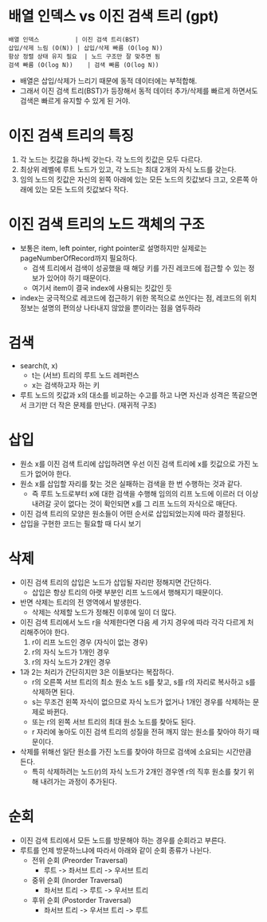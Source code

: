 # 배열 인덱스 vs 이진 검색 트리 (gpt)
```
배열 인덱스	        | 이진 검색 트리(BST)
삽입/삭제 느림 (O(N))	| 삽입/삭제 빠름 (O(log N))
항상 정렬 상태 유지 필요	| 노드 구조만 잘 맞추면 됨
검색 빠름 (O(log N))	| 검색 빠름 (O(log N))
```
- 배열은 삽입/삭제가 느리기 때문에 동적 데이터에는 부적합해.
- 그래서 이진 검색 트리(BST)가 등장해서 동적 데이터 추가/삭제를 빠르게 하면서도 검색은 빠르게 유지할 수 있게 된 거야.

# 이진 검색 트리의 특징
1. 각 노드는 킷값을 하나씩 갖는다. 각 노드의 킷값은 모두 다르다.
2. 최상위 레벨에 루트 노드가 있고, 각 노드는 최대 2개의 자식 노드를 갖는다.
3. 임의 노드의 킷값은 자신의 왼쪽 아래에 있는 모든 노드의 킷값보다 크고, 오른쪽 아래에 있는 모든 노드의 킷값보다 작다.

# 이진 검색 트리의 노드 객체의 구조
- 보통은 item, left pointer, right pointer로 설명하지만 실제로는 pageNumberOfRecord까지 필요하다.
  - 검색 트리에서 검색이 성공했을 때 해당 키를 가진 레코드에 접근할 수 있는 정보가 있어야 하기 때문이다.
  - 여기서 item이 결국 index에 사용되는 킷값인 듯
- index는 궁극적으로 레코드에 접근하기 위한 목적으로 쓰인다는 점, 레코드의 위치 정보는 설명의 편의상 나타내지 않았을 뿐이라는 점을 염두하라

# 검색
- search(t, x)
  - t는 (서브) 트리의 루트 노드 레퍼런스
  - x는 검색하고자 하는 키
- 루트 노드의 킷값과 x의 대소를 비교하는 수고를 하고 나면 자신과 성격은 똑같으면서 크기만 더 작은 문제를 만난다. (재귀적 구조)

# 삽입
- 원소 x를 이진 검색 트리에 삽입하려면 우선 이진 검색 트리에 x를 킷값으로 가진 노드가 없어야 한다.
- 원소 x를 삽입할 자리를 찾는 것은 실패하는 검색을 한 번 수행하는 것과 같다.
  - 즉 루트 노드로부터 x에 대한 검색을 수행해 임의의 리프 노드에 이르러 더 이상 내려갈 곳이 없다는 것이 확인되면 x를 그 리프 노드의 자식으로 매단다.
- 이진 검색 트리의 모양은 원소들이 어떤 순서로 삽입되었는지에 따라 결정된다.
- 삽입을 구현한 코드는 필요할 때 다시 보기

# 삭제
- 이진 검색 트리의 삽입은 노드가 삽입될 자리만 정해지면 간단하다.
  - 삽입은 항상 트리의 아랫 부분인 리프 노드에서 행해지기 때문이다.
- 반면 삭제는 트리의 전 영역에서 발생한다.
  - 삭제는 삭제할 노드가 정해진 이후에 일이 더 많다.
- 이진 검색 트리에서 노드 r을 삭제한다면 다음 세 가지 경우에 따라 각각 다르게 처리해주어야 한다.
  1. r이 리프 노드인 경우 (자식이 없는 경우)
  2. r의 자식 노드가 1개인 경우
  3. r의 자식 노드가 2개인 경우
- 1과 2는 처리가 간단히지만 3은 이들보다는 복잡하다.
  - r의 오른쪽 서브 트리의 최소 원소 노드 s를 찾고, s를 r의 자리로 복사하고 s를 삭제하면 된다.
  - s는 무조건 왼쪽 자식이 없으므로 자식 노드가 없거나 1개인 경우를 삭제하는 문제로 바뀐다.
  - 또는 r의 왼쪽 서브 트리의 최대 원소 노드를 찾아도 된다.
  - r 자리에 놓아도 이진 검색 트리의 성질을 전혀 깨지 않는 원소를 찾아야 하기 때문이다.
- 삭제를 위해선 일단 원소를 가진 노드를 찾아야 하므로 검색에 소요되는 시간만큼 든다.
  - 특히 삭제하려는 노드(r)의 자식 노드가 2개인 경우엔 r의 직후 원소를 찾기 위해 내려가는 과정이 추가된다. 

# 순회
- 이진 검색 트리에서 모든 노드를 방문해야 하는 경우를 순회라고 부른다.
- 루트를 언제 방문하느냐에 따라서 아래와 같이 순회 종류가 나뉜다.
  - 전위 순회 (Preorder Traversal)
    - 루트 -> 좌서브 트리 -> 우서브 트리
  - 중위 순회 (Inorder Traversal)
    - 좌서브 트리 -> 루트 -> 우서브 트리
  - 후위 순회 (Postorder Traversal)
    - 좌서브 트리 -> 우서브 트리 -> 루트
